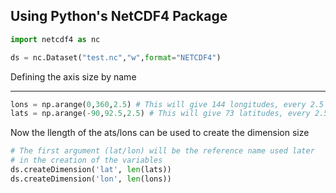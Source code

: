## Using Python's NetCDF4 Package

```python
import netcdf4 as nc

ds = nc.Dataset("test.nc","w",format="NETCDF4")
```

Defining the axis size by name

---

```python
lons = np.arange(0,360,2.5) # This will give 144 longitudes, every 2.5 degrees
lats = np.arange(-90,92.5,2.5) # This will give 73 latitudes, every 2.5 degrees
```

Now the llength of the ats/lons can be used to create the dimension size

```python
# The first argument (lat/lon) will be the reference name used later 
# in the creation of the variables
ds.createDimension('lat', len(lats))
ds.createDimension('lon', len(lons))
```